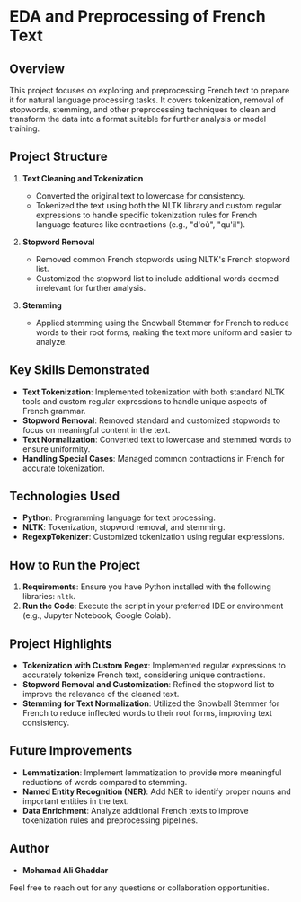 # EDA and Preprocessing of French Text

## Overview
This project focuses on exploring and preprocessing French text to prepare it for natural language processing tasks. It covers tokenization, removal of stopwords, stemming, and other preprocessing techniques to clean and transform the data into a format suitable for further analysis or model training.

## Project Structure

1. **Text Cleaning and Tokenization**
   - Converted the original text to lowercase for consistency.
   - Tokenized the text using both the NLTK library and custom regular expressions to handle specific tokenization rules for French language features like contractions (e.g., "d'où", "qu'il").

2. **Stopword Removal**
   - Removed common French stopwords using NLTK's French stopword list.
   - Customized the stopword list to include additional words deemed irrelevant for further analysis.

3. **Stemming**
   - Applied stemming using the Snowball Stemmer for French to reduce words to their root forms, making the text more uniform and easier to analyze.

## Key Skills Demonstrated
- **Text Tokenization**: Implemented tokenization with both standard NLTK tools and custom regular expressions to handle unique aspects of French grammar.
- **Stopword Removal**: Removed standard and customized stopwords to focus on meaningful content in the text.
- **Text Normalization**: Converted text to lowercase and stemmed words to ensure uniformity.
- **Handling Special Cases**: Managed common contractions in French for accurate tokenization.

## Technologies Used
- **Python**: Programming language for text processing.
- **NLTK**: Tokenization, stopword removal, and stemming.
- **RegexpTokenizer**: Customized tokenization using regular expressions.

## How to Run the Project
1. **Requirements**: Ensure you have Python installed with the following libraries: `nltk`.
2. **Run the Code**: Execute the script in your preferred IDE or environment (e.g., Jupyter Notebook, Google Colab).

## Project Highlights
- **Tokenization with Custom Regex**: Implemented regular expressions to accurately tokenize French text, considering unique contractions.
- **Stopword Removal and Customization**: Refined the stopword list to improve the relevance of the cleaned text.
- **Stemming for Text Normalization**: Utilized the Snowball Stemmer for French to reduce inflected words to their root forms, improving text consistency.

## Future Improvements
- **Lemmatization**: Implement lemmatization to provide more meaningful reductions of words compared to stemming.
- **Named Entity Recognition (NER)**: Add NER to identify proper nouns and important entities in the text.
- **Data Enrichment**: Analyze additional French texts to improve tokenization rules and preprocessing pipelines.

## Author
- **Mohamad Ali Ghaddar**

Feel free to reach out for any questions or collaboration opportunities.